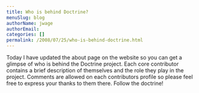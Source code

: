 ```yaml
---
title: Who is behind Doctrine?
menuSlug: blog
authorName: jwage 
authorEmail: 
categories: []
permalink: /2008/07/25/who-is-behind-doctrine.html
---
```

Today I have updated the about page on the website so you can get a
glimpse of who is behind the Doctrine project. Each core contributor
contains a brief description of themselves and the role they play in the
project. Comments are allowed on each contributors profile so please
feel free to express your thanks to them there. Follow the doctrine!
